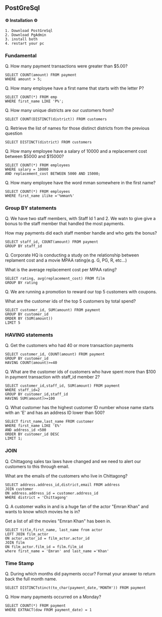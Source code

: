 ## PostGreSql

#### ⚙ Installation ⚙

    1. Download PostGreSql
    2. Download PgAdmin
    3. install both
    4. restart your pc

### Fundamental

Q. How many payment transactions were greater than $5.00?

    SELECT COUNT(amount) FROM payment
    WHERE amount > 5;

Q. How many employee have a first name that starts with the letter P?

    SELECT COUNT(*) FROM emp
    WHERE first_name LIKE 'P%';

Q. How many unique districts are our customers from?

    SELECT COUNT(DISTINCT(district)) FROM customers

Q. Retrieve the list of names for those distinct districts from the previous question

    SELECT DISTINCT(district) FROM customers

Q. How many employee have a salary of 10000 and a replacement cost between $5000 and $15000?

    SELECT COUNT(*) FROM employees
    WHERE salary = 10000
    AND replacement_cost BETWEEN 5000 AND 15000;

Q. How many employee have the word mman somewhere in the first name?

    SELECT COUNT(*) FROM employees
    WHERE first_name ilike ='%mman%'

### Group BY statements

Q. We have two staff members, with Staff Id 1 and 2. We watn to give give a bonus to the staff member that handled the most payments.

How may payments did each staff member handle and who gets the bonus?

    SELECT staff_id, COUNT(amount) FROM payment
    GROUP BY staff_id

Q. Corporate HQ is conducting a study on the relationship between replament cost and a movie MPAA rating(e.g. G, PG, R, etc...)

What is the average replacement cost per MPAA rating?

    SELECT rating, avg(replacement_cost) FROM film
    GROUP BY rating

Q. We are running a promotion to reward our top 5 customers with coupons.

What are the customer ids of the top 5 customers by total spend?

    SELECT customer_id, SUM(amount) FROM payment
    GROUP BY customer_id
    ORDER BY (SUM(amount))
    LIMIT 5

### HAVING statements

Q. Get the customers who had 40 or more transaction payments

    SELECT customer_id, COUNT(amount) FROM payment
    GROUP BY customer_id
    HAVING COUNT(amount)>=40

Q. What are the customer ids of customers who have spent more than $100 in payment transaction with staff_id member 2?

    SELECT customer_id,staff_id, SUM(amount) FROM payment
    WHERE staff_id=2
    GROUP BY customer_id,staff_id
    HAVING SUM(amount)>=100

Q. What customer has the highest customer ID number whose name starts with an 'E' and has an address ID lower than 500?

    SELECT first_name,last_name FROM customer
    WHERE first_name LIKE 'E%'
    AND address_id <500
    ORDER BY customer_id DESC
    LIMIT 1;

### JOIN

Q. Chittagong sales tax laws have changed and we need to alert our customers to this through email.

What are the emails of the customers who live in Chittagong?

    SELECT address.address_id,district,email FROM address
    JOIN customer
    ON address.address_id = customer.address_id
    WHERE district = 'Chittagong'

Q. A customer walks in and is a huge fan of the actor "Emran Khan" and wants to know which movies he is in?

Get a list of all the movies "Emran Khan" has been in.

    SELECT title,first_name, last_name from actor
    LEFT JOIN film_actor
    ON actor.actor_id = film_actor.actor_id
    JOIN film
    ON film_actor.film_id = film.film_id
    where first_name = 'Emran' and last_name ='Khan'

### Time Stamp

Q. During which months did payments occur?
Format your answer to return back the full month name.

    SELECT DISTINCTstinct(to_char(payment_date,'MONTH')) FROM payment

Q. How many payments occurred on a Monday?

    SELECT COUNT(*) FROM payment
    WHERE EXTRACT(dow FROM payment_date) = 1
